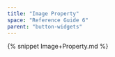 ```yaml
---
title: "Image Property"
space: "Reference Guide 6"
parent: "button-widgets"
---
```


{% snippet Image+Property.md %}

